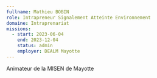 ```yaml
---
fullname: Mathieu BOBIN
role: Intrapreneur Signalement Atteinte Environnement
domaine: Intraprenariat
missions:
  - start: 2023-06-04
    end: 2023-12-04
    status: admin
    employer: DEALM Mayotte
---
```

Animateur de la MISEN de Mayotte